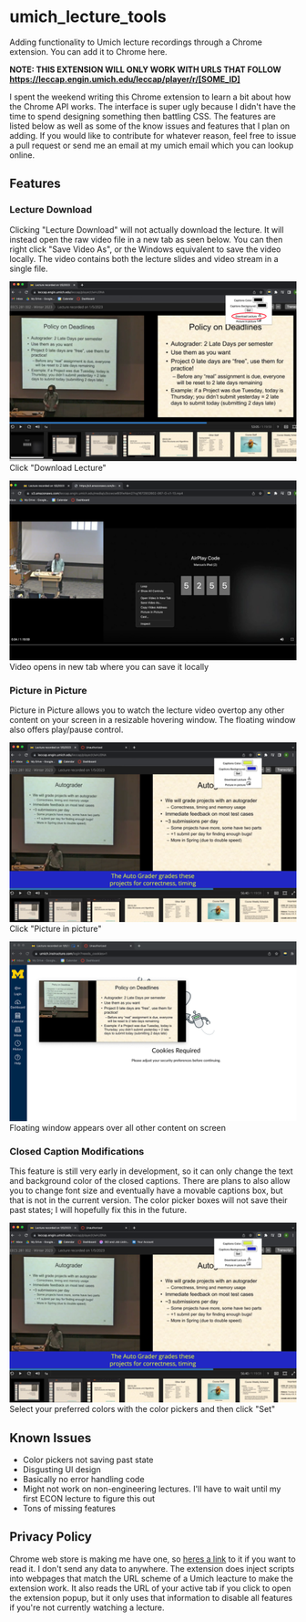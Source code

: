 # umich\_lecture\_tools
 Adding functionality to Umich lecture recordings through a Chrome extension. You can add it to Chrome here.
 
**NOTE: THIS EXTENSION WILL ONLY WORK WITH URLS THAT FOLLOW https://leccap.engin.umich.edu/leccap/player/r/[SOME_ID]**
 
 I spent the weekend writing this Chrome extension to learn a bit about how the Chrome API works. The interface is super ugly because I didn't have the time to spend designing something then battling CSS. The features are listed below as well as some of the know issues and features that I plan on adding. If you would like to contribute for whatever reason, feel free to issue a pull request or send me an email at my umich email which you can lookup online.
 
## Features

### Lecture Download
Clicking "Lecture Download" will not actually download the lecture. It will instead open the raw video file in a new tab as seen below. You can then right click "Save Video As", or the Windows equivalent to save the video locally. The video contains both the lecture slides and video stream in a single file.
 
![Image of download feature](./images/dl_img.png)
Click "Download Lecture"

![Image of video in new tab](./images/new_tab_video.png)
Video opens in new tab where you can save it locally

### Picture in Picture
Picture in Picture allows you to watch the lecture video overtop any other content on your screen in a resizable hovering window. The floating window also offers play/pause control.
 
![Picture in picture image](./images/pip_img.png)
Click "Picture in picture"

![Picture in picture image](./images/floating_window.png)
Floating window appears over all other content on screen

### Closed Caption Modifications
This feature is still very early in development, so it can only change the text and background color of the closed captions. There are plans to also allow you to change font size and eventually have a movable captions box, but that is not in the current version. The color picker boxes will not save their past states; I will hopefully fix this in the future.

![Color changing caption feature](./images/cap_color.png)
Select your preferred colors with the color pickers and then click "Set"

## Known Issues
* Color pickers not saving past state
* Disgusting UI design
* Basically no error handling code
* Might not work on non-engineering lectures. I'll have to wait until my first ECON lecture to figure this out
* Tons of missing features

## Privacy Policy
Chrome web store is making me have one, so [heres a link](./privacy.md) to it if you want to read it. I don't send any data to anywhere. The extension does inject scripts into webpages that match the URL scheme of a Umich leacture to make the extension work. It also reads the URL of your active tab if you click to open the extension popup, but it only uses that information to disable all features if you're not currently watching a lecture.
